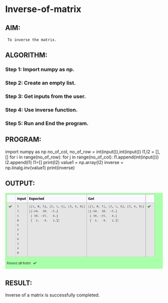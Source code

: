 # Inverse-of-matrix

## AIM: 
     To inverse the matrix.

## ALGORITHM:
### Step 1: Import numpy as np.
### Step 2: Create an empty list.
### Step 3: Get inputs from the user.
### Step 4: Use inverse function.
### Step 5: Run and End the program.

## PROGRAM:
import numpy as np
no_of_col, no_of_row = int(input()),int(input())
l1,l2 = [],[]
for i in range(no_of_row):
    for j in range(no_of_col):
        l1.append(int(input()))
    l2.append(l1)
    l1=[]
print(l2)
value1 = np.array(l2)
inverse = np.linalg.inv(value1)
print(inverse)    
    

## OUTPUT:
![output](./inverseoutput.PNG)

## RESULT:
Inverse of a matrix is successfully completed.
